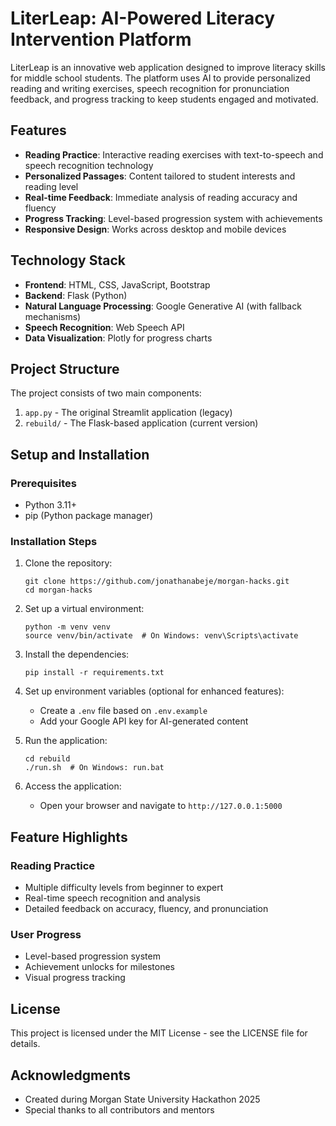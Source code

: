 # LiterLeap: AI-Powered Literacy Intervention Platform

LiterLeap is an innovative web application designed to improve literacy skills for middle school students. The platform uses AI to provide personalized reading and writing exercises, speech recognition for pronunciation feedback, and progress tracking to keep students engaged and motivated.

## Features

- **Reading Practice**: Interactive reading exercises with text-to-speech and speech recognition technology
- **Personalized Passages**: Content tailored to student interests and reading level
- **Real-time Feedback**: Immediate analysis of reading accuracy and fluency
- **Progress Tracking**: Level-based progression system with achievements
- **Responsive Design**: Works across desktop and mobile devices

## Technology Stack

- **Frontend**: HTML, CSS, JavaScript, Bootstrap
- **Backend**: Flask (Python)
- **Natural Language Processing**: Google Generative AI (with fallback mechanisms)
- **Speech Recognition**: Web Speech API
- **Data Visualization**: Plotly for progress charts

## Project Structure

The project consists of two main components:

1. `app.py` - The original Streamlit application (legacy)
2. `rebuild/` - The Flask-based application (current version)

## Setup and Installation

### Prerequisites
- Python 3.11+
- pip (Python package manager)

### Installation Steps

1. Clone the repository:
   ```
   git clone https://github.com/jonathanabeje/morgan-hacks.git
   cd morgan-hacks
   ```

2. Set up a virtual environment:
   ```
   python -m venv venv
   source venv/bin/activate  # On Windows: venv\Scripts\activate
   ```

3. Install the dependencies:
   ```
   pip install -r requirements.txt
   ```

4. Set up environment variables (optional for enhanced features):
   - Create a `.env` file based on `.env.example`
   - Add your Google API key for AI-generated content

5. Run the application:
   ```
   cd rebuild
   ./run.sh  # On Windows: run.bat
   ```

6. Access the application:
   - Open your browser and navigate to `http://127.0.0.1:5000`

## Feature Highlights

### Reading Practice
- Multiple difficulty levels from beginner to expert
- Real-time speech recognition and analysis
- Detailed feedback on accuracy, fluency, and pronunciation

### User Progress
- Level-based progression system
- Achievement unlocks for milestones
- Visual progress tracking

## License

This project is licensed under the MIT License - see the LICENSE file for details.

## Acknowledgments

- Created during Morgan State University Hackathon 2025
- Special thanks to all contributors and mentors 